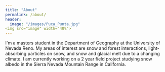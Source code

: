 ```yaml
---
title: "About"
permalink: /about/
header:
  image: "/images/Puca_Punta.jpg"
<img src="image" width="40%">
---
```


I'm a masters student in the Department of Geography at the University of Nevada Reno. My areas of interest are snow and forest interactions, light-absorbing particles on snow, and snow and glacial melt due to a changing climate.  I am currently working on a 2 year field project studying snow albedo in the Sierra Nevada Mountain Range in California.
